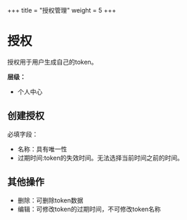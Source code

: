 ﻿+++
title = "授权管理"
weight = 5
+++

# 授权

授权用于用户生成自己的token。

**层级：**

- 个人中心

<h2 id="1">创建授权</h2>

必填字段：

- 名称：具有唯一性
- 过期时间:token的失效时间。无法选择当前时间之前的时间。

<h2 id="2">其他操作</h2>

- 删除：可删除token数据
- 编辑：可修改token的过期时间，不可修改token名称

